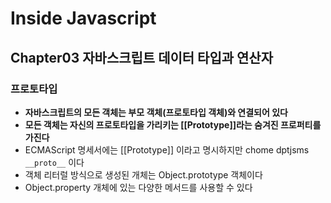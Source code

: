 # Inside Javascript

##  Chapter03 자바스크립트 데이터 타입과 연산자

### 프로토타입

- **자바스크립트의 모든 객체는 부모 객체(프로토타입 객체)와 연결되어 있다**
- **모든 객체는 자신의 프로토타입을 가리키는 [[Prototype]]라는 숨겨진 프로퍼티를 가진다**
- ECMAScript 명세서에는 [[Prototype]] 이라고 명시하지만 chome dptjsms `__proto__` 이다
- 객체 리터럴 방식으로 생성된 개체는 Object.prototype 객체이다
- Object.property 개체에 있는 다양한 메서드를 사용할 수 있다 

